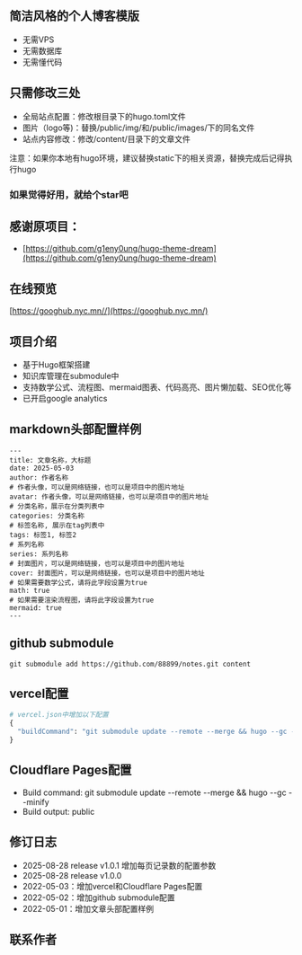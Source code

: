## 简洁风格的个人博客模版
* 无需VPS
* 无需数据库
* 无需懂代码

## 只需修改三处
* 全局站点配置：修改根目录下的hugo.toml文件
* 图片（logo等)：替换/public/img/和/public/images/下的同名文件
* 站点内容修改：修改/content/目录下的文章文件

注意：如果你本地有hugo环境，建议替换static下的相关资源，替换完成后记得执行hugo

### 如果觉得好用，就给个star吧

## 感谢原项目：
* [https://github.com/g1eny0ung/hugo-theme-dream](https://github.com/g1eny0ung/hugo-theme-dream)

## 在线预览
[https://googhub.nyc.mn//](https://googhub.nyc.mn/)

## 项目介绍
- 基于Hugo框架搭建
- 知识库管理在submodule中
- 支持数学公式、流程图、mermaid图表、代码高亮、图片懒加载、SEO优化等
- 已开启google analytics

## markdown头部配置样例
```
---
title: 文章名称，大标题
date: 2025-05-03
author: 作者名称
# 作者头像，可以是网络链接，也可以是项目中的图片地址
avatar: 作者头像，可以是网络链接，也可以是项目中的图片地址
# 分类名称，展示在分类列表中
categories: 分类名称
# 标签名称, 展示在tag列表中
tags: 标签1, 标签2
# 系列名称
series: 系列名称
# 封面图片，可以是网络链接，也可以是项目中的图片地址
cover: 封面图片，可以是网络链接，也可以是项目中的图片地址
# 如果需要数学公式，请将此字段设置为true
math: true
# 如果需要渲染流程图，请将此字段设置为true
mermaid: true
---
```
## github submodule
```shell
git submodule add https://github.com/88899/notes.git content
```

## vercel配置
```python
# vercel.json中增加以下配置
{
  "buildCommand": "git submodule update --remote --merge && hugo --gc --minify"
}
```

## Cloudflare Pages配置
* Build command: git submodule update --remote --merge && hugo --gc --minify
* Build output: public

## 修订日志
* 2025-08-28 release v1.0.1 增加每页记录数的配置参数
* 2025-08-28 release v1.0.0
* 2022-05-03：增加vercel和Cloudflare Pages配置
* 2022-05-02：增加github submodule配置
* 2022-05-01：增加文章头部配置样例
## 联系作者